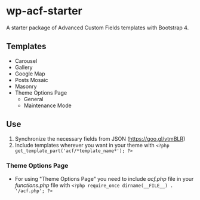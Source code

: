 # wp-acf-starter
A starter package of Advanced Custom Fields templates with Bootstrap 4.

## Templates
- Carousel
- Gallery
- Google Map
- Posts Mosaic
- Masonry
- Theme Options Page
  - General
  - Maintenance Mode

## Use
1. Synchronize the necessary fields from JSON (https://goo.gl/vtmBLR)
2. Include templates wherever you want in your theme with `<?php get_template_part('acf/*template_name*'); ?>`

### Theme Options Page
- For using "Theme Options Page" you need to include *acf.php* file in your *functions.php* file with `<?php require_once dirname(__FILE__) . '/acf.php'; ?>`
